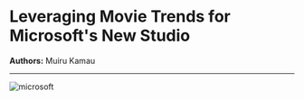 # Leveraging Movie Trends for Microsoft's New Studio

**Authors:** Muiru Kamau

***

![microsoft](dsc-project-template/images/director_shot.jpeg)
 